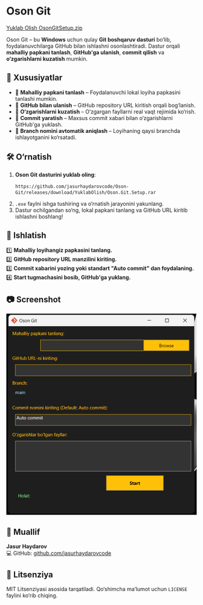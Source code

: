 # Oson Git

<a href="https://github.com/jasurhaydarovcode/Oson-Git/releases/download/YuklabOlish/Oson.Git.Setup.rar">Yuklab Olish OsonGitSetup.zip</a>

Oson Git – bu **Windows** uchun qulay **Git boshqaruv dasturi** bo‘lib, foydalanuvchilarga GitHub bilan ishlashni osonlashtiradi. Dastur orqali **mahalliy papkani tanlash**, **GitHub'ga ulanish**, **commit qilish** va **o‘zgarishlarni kuzatish** mumkin.

## 📌 Xususiyatlar
- 📂 **Mahalliy papkani tanlash** – Foydalanuvchi lokal loyiha papkasini tanlashi mumkin.
- 🔗 **GitHub bilan ulanish** – GitHub repository URL kiritish orqali bog‘lanish.
- 🔄 **O‘zgarishlarni kuzatish** – O‘zgargan fayllarni real vaqt rejimida ko‘rish.
- 📝 **Commit yaratish** – Maxsus commit xabari bilan o‘zgarishlarni GitHub'ga yuklash.
- 🚀 **Branch nomini avtomatik aniqlash** – Loyihaning qaysi branchda ishlayotganini ko‘rsatadi.

## 🛠 O‘rnatish

1. **Oson Git dasturini yuklab oling**: 
   ```plaintext
   https://github.com/jasurhaydarovcode/Oson-Git/releases/download/YuklabOlish/Oson.Git.Setup.rar
   ```
2. `.exe` faylni ishga tushiring va o‘rnatish jarayonini yakunlang.
3. Dastur ochilgandan so‘ng, lokal papkani tanlang va GitHub URL kiritib ishlashni boshlang!

## 🔧 Ishlatish

1️⃣ **Mahalliy loyihangiz papkasini tanlang.**  
2️⃣ **GitHub repository URL manzilini kiriting.**  
3️⃣ **Commit xabarini yozing yoki standart "Auto commit" dan foydalaning.**  
4️⃣ **Start tugmachasini bosib, GitHub'ga yuklang.**

## 📷 Screenshot
![Oson Git Screenshot](.github/walpapers/dastur.png)

## 📢 Muallif
**Jasur Haydarov**  
💻 GitHub: [github.com/jasurhaydarovcode](https://github.com/jasurhaydarovcode)

## 📜 Litsenziya
MIT Litsenziyasi asosida tarqatiladi. Qo‘shimcha ma’lumot uchun `LICENSE` faylini ko‘rib chiqing.
